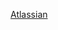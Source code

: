 [Atlassian](https://myccmortgage.atlassian.net/wiki/spaces/DKB/pages/3273163066/Front-End+Developer+Training+Topics)
